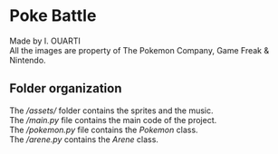 # Poke Battle

Made by I. OUARTI  
All the images are property of The Pokemon Company, Game Freak & Nintendo.

## Folder organization
The */assets/* folder contains the sprites and the music.  
The */main.py* file contains the main code of the project.  
The */pokemon.py* file contains the *Pokemon* class.  
The */arene.py* contains the *Arene* class.